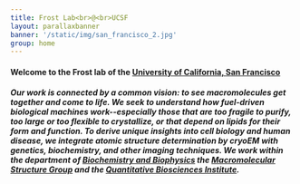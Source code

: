 ```yaml
---
title: Frost Lab<br>@<br>UCSF
layout: parallaxbanner
banner: '/static/img/san_francisco_2.jpg'
group: home
---
```


#### Welcome to the Frost lab of the **[University of California, San Francisco](http://www.ucsf.edu/)**

##### Our work is connected by a common vision: to see macromolecules *get together and come to life*. We seek to understand how fuel-driven biological machines work--especially those that are too fragile to purify, too large or too flexible to crystallize, or that depend on lipids for their form and function. To derive unique insights into cell biology and human disease, we integrate atomic structure determination by cryoEM with genetics, biochemistry, and other imaging techniques. We work within the department of **[Biochemistry and Biophysics](http://biochemistry.ucsf.edu/)** the **[Macromolecular Structure Group](http://www.msg.ucsf.edu/)** and the **[Quantitative Biosciences Institute](https://qbi.ucsf.edu/)**.
